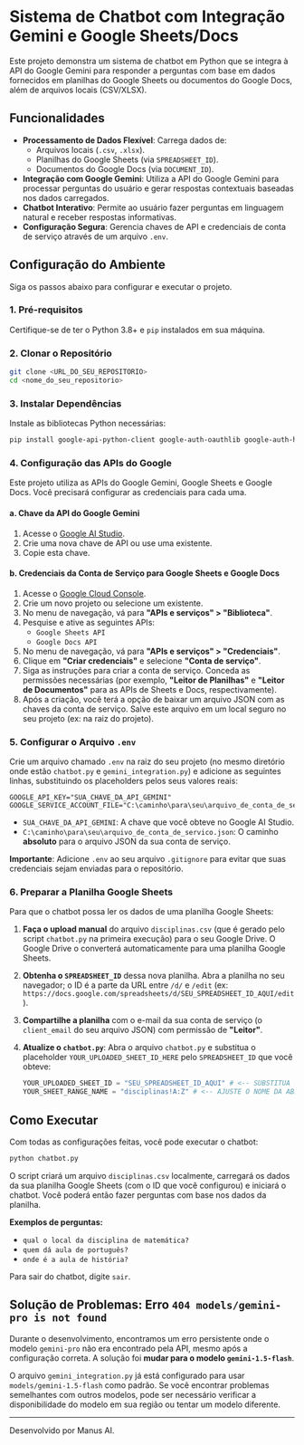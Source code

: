 # Sistema de Chatbot com Integração Gemini e Google Sheets/Docs

Este projeto demonstra um sistema de chatbot em Python que se integra à API do Google Gemini para responder a perguntas com base em dados fornecidos em planilhas do Google Sheets ou documentos do Google Docs, além de arquivos locais (CSV/XLSX).

## Funcionalidades

*   **Processamento de Dados Flexível**: Carrega dados de:
    *   Arquivos locais (`.csv`, `.xlsx`).
    *   Planilhas do Google Sheets (via `SPREADSHEET_ID`).
    *   Documentos do Google Docs (via `DOCUMENT_ID`).
*   **Integração com Google Gemini**: Utiliza a API do Google Gemini para processar perguntas do usuário e gerar respostas contextuais baseadas nos dados carregados.
*   **Chatbot Interativo**: Permite ao usuário fazer perguntas em linguagem natural e receber respostas informativas.
*   **Configuração Segura**: Gerencia chaves de API e credenciais de conta de serviço através de um arquivo `.env`.

## Configuração do Ambiente

Siga os passos abaixo para configurar e executar o projeto.

### 1. Pré-requisitos

Certifique-se de ter o Python 3.8+ e `pip` instalados em sua máquina.

### 2. Clonar o Repositório

```bash
git clone <URL_DO_SEU_REPOSITORIO>
cd <nome_do_seu_repositorio>
```

### 3. Instalar Dependências

Instale as bibliotecas Python necessárias:

```bash
pip install google-api-python-client google-auth-oauthlib google-auth-httplib2 pandas openpyxl google-generativeai python-dotenv
```

### 4. Configuração das APIs do Google

Este projeto utiliza as APIs do Google Gemini, Google Sheets e Google Docs. Você precisará configurar as credenciais para cada uma.

#### a. Chave da API do Google Gemini

1.  Acesse o [Google AI Studio](https://aistudio.google.com/app/apikey).
2.  Crie uma nova chave de API ou use uma existente.
3.  Copie esta chave.

#### b. Credenciais da Conta de Serviço para Google Sheets e Google Docs

1.  Acesse o [Google Cloud Console](https://console.cloud.google.com/).
2.  Crie um novo projeto ou selecione um existente.
3.  No menu de navegação, vá para **"APIs e serviços" > "Biblioteca"**.
4.  Pesquise e ative as seguintes APIs:
    *   `Google Sheets API`
    *   `Google Docs API`
5.  No menu de navegação, vá para **"APIs e serviços" > "Credenciais"**.
6.  Clique em **"Criar credenciais"** e selecione **"Conta de serviço"**.
7.  Siga as instruções para criar a conta de serviço. Conceda as permissões necessárias (por exemplo, **"Leitor de Planilhas"** e **"Leitor de Documentos"** para as APIs de Sheets e Docs, respectivamente).
8.  Após a criação, você terá a opção de baixar um arquivo JSON com as chaves da conta de serviço. Salve este arquivo em um local seguro no seu projeto (ex: na raiz do projeto).

### 5. Configurar o Arquivo `.env`

Crie um arquivo chamado `.env` na raiz do seu projeto (no mesmo diretório onde estão `chatbot.py` e `gemini_integration.py`) e adicione as seguintes linhas, substituindo os placeholders pelos seus valores reais:

```dotenv
GOOGLE_API_KEY="SUA_CHAVE_DA_API_GEMINI"
GOOGLE_SERVICE_ACCOUNT_FILE="C:\caminho\para\seu\arquivo_de_conta_de_servico.json"
```

*   `SUA_CHAVE_DA_API_GEMINI`: A chave que você obteve no Google AI Studio.
*   `C:\caminho\para\seu\arquivo_de_conta_de_servico.json`: O caminho **absoluto** para o arquivo JSON da sua conta de serviço.

**Importante**: Adicione `.env` ao seu arquivo `.gitignore` para evitar que suas credenciais sejam enviadas para o repositório.

### 6. Preparar a Planilha Google Sheets

Para que o chatbot possa ler os dados de uma planilha Google Sheets:

1.  **Faça o upload manual** do arquivo `disciplinas.csv` (que é gerado pelo script `chatbot.py` na primeira execução) para o seu Google Drive. O Google Drive o converterá automaticamente para uma planilha Google Sheets.
2.  **Obtenha o `SPREADSHEET_ID`** dessa nova planilha. Abra a planilha no seu navegador; o ID é a parte da URL entre `/d/` e `/edit` (ex: `https://docs.google.com/spreadsheets/d/SEU_SPREADSHEET_ID_AQUI/edit`).
3.  **Compartilhe a planilha** com o e-mail da sua conta de serviço (o `client_email` do seu arquivo JSON) com permissão de **"Leitor"**.
4.  **Atualize o `chatbot.py`**: Abra o arquivo `chatbot.py` e substitua o placeholder `YOUR_UPLOADED_SHEET_ID_HERE` pelo `SPREADSHEET_ID` que você obteve:

    ```python
    YOUR_UPLOADED_SHEET_ID = "SEU_SPREADSHEET_ID_AQUI" # <-- SUBSTITUA ESTE ID
    YOUR_SHEET_RANGE_NAME = "disciplinas!A:Z" # <-- AJUSTE O NOME DA ABA E RANGE SE NECESSÁRIO
    ```

## Como Executar

Com todas as configurações feitas, você pode executar o chatbot:

```bash
python chatbot.py
```

O script criará um arquivo `disciplinas.csv` localmente, carregará os dados da sua planilha Google Sheets (com o ID que você configurou) e iniciará o chatbot. Você poderá então fazer perguntas com base nos dados da planilha.

**Exemplos de perguntas:**

*   `qual o local da disciplina de matemática?`
*   `quem dá aula de português?`
*   `onde é a aula de história?`

Para sair do chatbot, digite `sair`.

## Solução de Problemas: Erro `404 models/gemini-pro is not found`

Durante o desenvolvimento, encontramos um erro persistente onde o modelo `gemini-pro` não era encontrado pela API, mesmo após a configuração correta. A solução foi **mudar para o modelo `gemini-1.5-flash`**.

O arquivo `gemini_integration.py` já está configurado para usar `models/gemini-1.5-flash` como padrão. Se você encontrar problemas semelhantes com outros modelos, pode ser necessário verificar a disponibilidade do modelo em sua região ou tentar um modelo diferente.

---

Desenvolvido por Manus AI.
